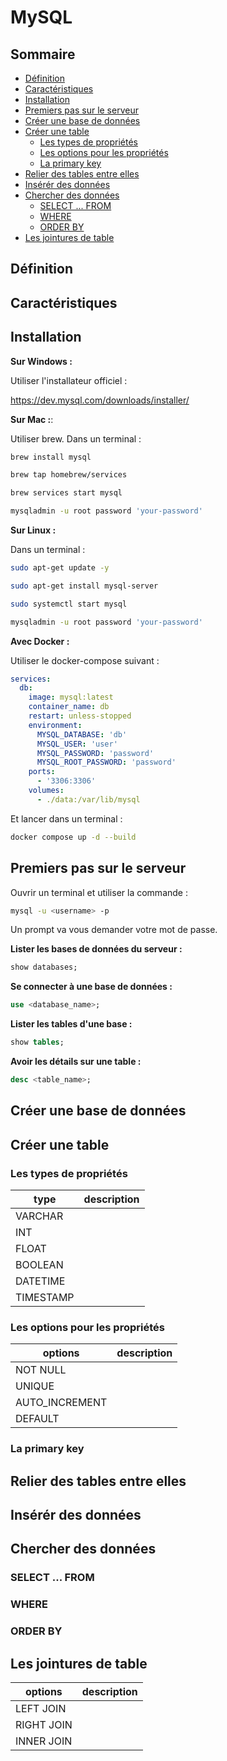 # MySQL <!-- omit in toc -->

## Sommaire <!-- omit in toc -->

- [Définition](#définition)
- [Caractéristiques](#caractéristiques)
- [Installation](#installation)
- [Premiers pas sur le serveur](#premiers-pas-sur-le-serveur)
- [Créer une base de données](#créer-une-base-de-données)
- [Créer une table](#créer-une-table)
  - [Les types de propriétés](#les-types-de-propriétés)
  - [Les options pour les propriétés](#les-options-pour-les-propriétés)
  - [La primary key](#la-primary-key)
- [Relier des tables entre elles](#relier-des-tables-entre-elles)
- [Insérér des données](#insérér-des-données)
- [Chercher des données](#chercher-des-données)
  - [SELECT ... FROM](#select--from)
  - [WHERE](#where)
  - [ORDER BY](#order-by)
- [Les jointures de table](#les-jointures-de-table)


## Définition

## Caractéristiques

## Installation

**Sur Windows :**

Utiliser l'installateur officiel :

https://dev.mysql.com/downloads/installer/

**Sur Mac :**:

Utiliser brew. Dans un terminal : 

```bash
brew install mysql

brew tap homebrew/services

brew services start mysql

mysqladmin -u root password 'your-password'
```

**Sur Linux :**

Dans un terminal : 

```bash
sudo apt-get update -y

sudo apt-get install mysql-server

sudo systemctl start mysql

mysqladmin -u root password 'your-password'
```

**Avec Docker :**

Utiliser le docker-compose suivant :

```yml
services:
  db:
    image: mysql:latest
    container_name: db
    restart: unless-stopped
    environment:
      MYSQL_DATABASE: 'db'
      MYSQL_USER: 'user'
      MYSQL_PASSWORD: 'password'
      MYSQL_ROOT_PASSWORD: 'password'
    ports:
      - '3306:3306'
    volumes:
      - ./data:/var/lib/mysql
```

Et lancer dans un terminal :

```bash
docker compose up -d --build
```

## Premiers pas sur le serveur

Ouvrir un terminal et utiliser la commande :

```bash
mysql -u <username> -p
```

Un prompt va vous demander votre mot de passe.

**Lister les bases de données du serveur :**

```sql
show databases; 
```

**Se connecter à une base de données :**

```sql
use <database_name>; 
```

**Lister les tables d'une base :**

```sql
show tables; 
```

**Avoir les détails sur une table :**

```sql
desc <table_name>; 
```

## Créer une base de données

## Créer une table

### Les types de propriétés

| type      | description |
| --------- | ----------- |
| VARCHAR   |             |
| INT       |             |
| FLOAT     |             |
| BOOLEAN   |             |
| DATETIME  |             |
| TIMESTAMP |             |


### Les options pour les propriétés

| options        | description |
| -------------- | ----------- |
| NOT NULL       |             |
| UNIQUE         |             |
| AUTO_INCREMENT |             |
| DEFAULT        |             |

### La primary key

## Relier des tables entre elles

## Insérér des données

## Chercher des données

### SELECT ... FROM

### WHERE

### ORDER BY

## Les jointures de table


| options    | description |
| ---------- | ----------- |
| LEFT JOIN  |             |
| RIGHT JOIN |             |
| INNER JOIN |             |

